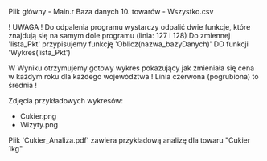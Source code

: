 Plik główny - Main.r
Baza danych 10. towarów - Wszystko.csv

! UWAGA !
Do odpalenia programu wystarczy odpalić dwie funkcje, które znajdują się na samym dole programu (linia: 127 i 128)
Do zmiennej 'lista_Pkt' przypisujemy funkcję 'Oblicz(nazwa_bazyDanych)'
DO funkcji 'Wykres(lista_Pkt')

W Wyniku otrzymujemy gotowy wykres pokazujący jak zmieniała się cena w każdym roku dla każdego województwa
! Linia czerwona (pogrubiona) to średnia !

Zdjęcia przykładowych wykresów:
  - Cukier.png
  - Wizyty.png
  
Plik 'Cukier_Analiza.pdf' zawiera przykładową analizę dla towaru "Cukier 1kg"
